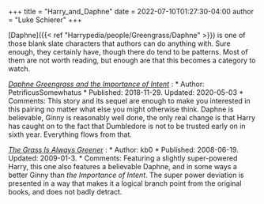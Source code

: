 +++
title = "Harry_and_Daphne"
date = 2022-07-10T01:27:30-04:00
author = "Luke Schierer"
+++

[Daphne]({{< ref "Harrypedia/people/Greengrass/Daphne" >}}) is one of those
blank slate characters that authors can do anything with.  Sure enough, they
certainly have, though there do tend to be patterns.  Most of them are not worth
reading, but enough are that this becomes a category to watch.

_[Daphne Greengrass and the Importance of Intent](https://archiveofourown.org/works/23986264)_
:   * Author: PetrificusSomewhatus
    * Published: 2018-11-29. Updated: 2020-05-03
    * Comments: This story and its sequel are enough to make you interested in
      this pairing no matter what else you might otherwise think.  Daphne is
      believable, Ginny is reasonably well done, the only real change is that
      Harry has caught on to the fact that Dumbledore is not to be trusted early
      on in sixth year.  Everything flows from that. 

_[The Grass Is Always Greener](https://www.fanfiction.net/s/4334542/)_
:   * Author: kb0
    * Published: 2008-06-19. Updated: 2009-01-3.
    * Comments: Featuring a slightly super-powered Harry, this one also features
      a believable Daphne, and in some ways a better Ginny than _the Importance
      of Intent_.  The super power deviation is presented in a way that makes it
      a logical branch point from the original books, and does not badly
      detract.
